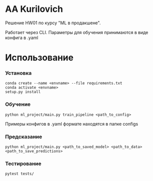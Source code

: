 # AA Kurilovich

Решение HW01 по курсу "ML в продакшене".

Работает через CLI. Параметры для обучения принимаются в виде конфига в .yaml

# Использование

### Установка
~~~
conda create --name <envname> --file requirements.txt
conda activate <envname>
setup.py install
~~~
### Обучение
~~~
python ml_project/main.py train_pipeline <path_to_config>
~~~

Примеры конфигов в .yaml формате находятся в папке configs
### Предсказание
~~~
python ml_project/main.py <path_to_saved_model> <path_to_data> <path_to_save_predictions>
~~~
### Тестирование
~~~
pytest tests/
~~~
